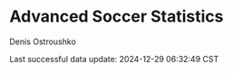 # Advanced Soccer Statistics
Denis Ostroushko

<!-- gfm -->

Last successful data update: 2024-12-29 06:32:49 CST
